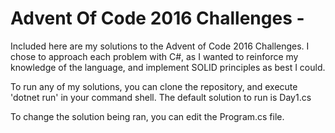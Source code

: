 # Advent Of Code 2016 Challenges -

Included here are my solutions to the Advent of Code 2016 Challenges. I chose to approach each problem with C#, as I wanted to reinforce my knowledge of the language, and implement SOLID principles as best I could.

To run any of my solutions, you can clone the repository, and execute 'dotnet run' in your command shell. The default solution to run is Day1.cs

To change the solution being ran, you can edit the Program.cs file.